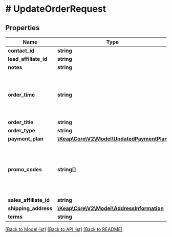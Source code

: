 # # UpdateOrderRequest

## Properties

Name | Type | Description | Notes
------------ | ------------- | ------------- | -------------
**contact_id** | **string** |  | [optional]
**lead_affiliate_id** | **string** |  | [optional]
**notes** | **string** |  | [optional]
**order_time** | **string** | The date and time of the order. In ISO-8601 format (e.g. 2024-05-21T23:00:00Z) | [optional]
**order_title** | **string** |  | [optional]
**order_type** | **string** |  | [optional]
**payment_plan** | [**\Keap\Core\V2\Model\UpdatedPaymentPlan**](UpdatedPaymentPlan.md) |  | [optional]
**promo_codes** | **string[]** | Uses multiple strings as promo codes. The corresponding discount will be applied to the order. | [optional]
**sales_affiliate_id** | **string** |  | [optional]
**shipping_address** | [**\Keap\Core\V2\Model\AddressInformation**](AddressInformation.md) |  | [optional]
**terms** | **string** |  | [optional]

[[Back to Model list]](../../README.md#models) [[Back to API list]](../../README.md#endpoints) [[Back to README]](../../README.md)
